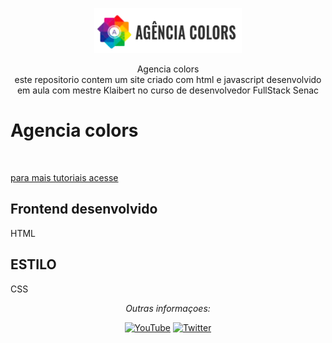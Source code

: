 <p align="center">
  <p align="center">
    <a href="" target="_blank">
      <img src="/imagens/logo.png" alt="agencia colors" height="72">
    </a>
  </p>
  <p align="center">
    Agencia colors <br>
    este repositorio contem um site criado com html e javascript desenvolvido em aula com mestre Klaibert no curso de desenvolvedor FullStack Senac
  </p>
</p>

# Agencia colors 

<p align="center">
  <a href="https://youtube.com.br"><img src="" width="290"></a>
</p>


[para mais tutoriais acesse](https://youtube.com.br)


## Frontend desenvolvido 

HTML

## ESTILO 

CSS

<div align="center">

<i>Outras informaçoes:</i><br>

<a href="https://www.youtube.com/" target="_blank"><img src="https://img.shields.io/badge/YouTube-%23E4405F.svg?&style=flat-square&logo=youtube&logoColor=white" alt="YouTube"></a>
<a href="https://www.twitter.com" target="_blank"><img src="https://img.shields.io/badge/Twitter-%231877F2.svg?&style=flat-square&logo=twitter&logoColor=white" alt="Twitter"></a>

</div>
